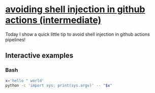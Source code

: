 # [avoiding shell injection in github actions (intermediate)](https://youtu.be/7w0Ns8C1shQ)

Today I show a quick little tip to avoid shell injection in github actions pipelines!

## Interactive examples

### Bash

```bash
x='hello " world'
python -c 'import sys; print(sys.argv)' -- "$x"
```
